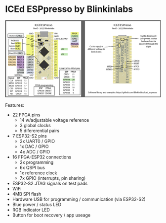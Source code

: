 # ICEd ESPpresso by Blinkinlabs

![](iced_espresso_revd.png)


Features:
- 22 FPGA pins
    - 14 w/adjustable voltage reference
    - 3 global clocks
    - 5 difererential pairs
- 7 ESP32-S2 pins
    - 2x UART0 / GPIO
    - 1x DAC / GPIO
    - 4x ADC / GPIO
- 16 FPGA-ESP32 connections
    - 2x programming
    - 6x QSPI bus
    - 1x reference clock
    - 7x GPIO (interrupts, pin sharing)
- ESP32-S2 JTAG signals on test pads
- WiFi
- 4MB SPI flash
- Hardware USB for programming / communication (via ESP32-S2)
- Blue power / status LED
- RGB indicator LED
- Button for boot recovery / app useage
